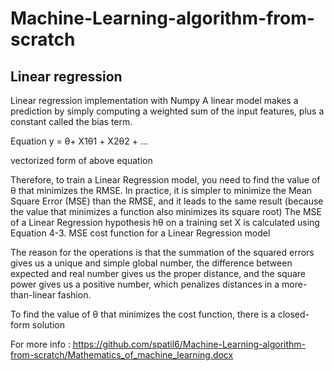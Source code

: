 # Machine-Learning-algorithm-from-scratch
## Linear regression

Linear regression implementation with Numpy
A linear model makes a prediction by simply computing a weighted sum of the input features, plus a constant called the bias term.

Equation  y = θ+ X1θ1 + X2θ2 + ...

vectorized form of above equation 


Therefore, to train a Linear Regression model, you need to find the value of θ that minimizes the RMSE. In practice, it is simpler to minimize the Mean Square Error (MSE) than the RMSE, and it leads to the same result (because the value that minimizes a function also minimizes its square root)
The MSE of a Linear Regression hypothesis hθ on a training set X is calculated using Equation 4-3.
MSE cost function for a Linear Regression model

The reason for the operations is that the summation of the squared errors gives us a unique and simple global number, the difference between expected and real number gives us the proper distance, and the square power gives us a positive number, which penalizes distances in a more-than-linear fashion.

To find the value of θ that minimizes the cost function, there is a closed-form solution

For more info : https://github.com/spatil6/Machine-Learning-algorithm-from-scratch/Mathematics_of_machine_learning.docx
